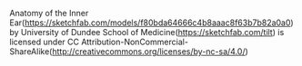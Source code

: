 Anatomy of the Inner Ear(https://sketchfab.com/models/f80bda64666c4b8aaac8f63b7b82a0a0) by University of Dundee School of Medicine(https://sketchfab.com/tilt) is licensed under CC Attribution-NonCommercial-ShareAlike(http://creativecommons.org/licenses/by-nc-sa/4.0/)
